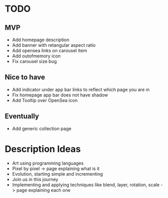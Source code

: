 # TODO

## MVP
* Add homepage description
* Add banner with retangular aspect ratio
* Add opensea links on carousel item
* Add outofmemory icon
* Fix carousel size bug

## Nice to have
* Add indicator under app bar links to reflect which page you are in
* Fix homepage app bar does not have shadow
* Add Tooltip over OpenSea icon

## Eventually
* Add generic collection page

# Description Ideas

* Art using programming languages
* Pixel by pixel -> page explaining what is it
* Evolution, starting simple and incrementing
* Join us in this journey
* Implementing and applying techniques like blend, layer, rotation, scale -> page explaining each one